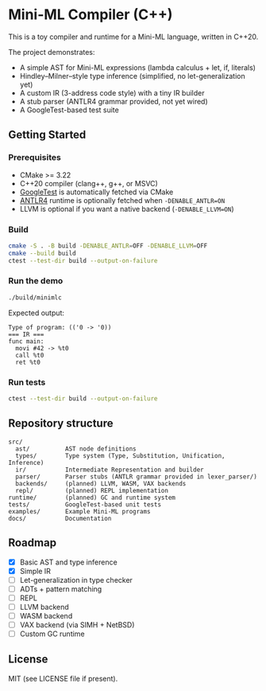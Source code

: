 # Mini-ML Compiler (C++)

This is a toy compiler and runtime for a Mini-ML language, written in C++20.

The project demonstrates:
- A simple AST for Mini-ML expressions (lambda calculus + let, if, literals)
- Hindley–Milner–style type inference (simplified, no let-generalization yet)
- A custom IR (3-address code style) with a tiny IR builder
- A stub parser (ANTLR4 grammar provided, not yet wired)
- A GoogleTest-based test suite

## Getting Started

### Prerequisites
- CMake >= 3.22
- C++20 compiler (clang++, g++, or MSVC)
- [GoogleTest](https://github.com/google/googletest) is automatically fetched via CMake
- [ANTLR4](https://github.com/antlr/antlr4) runtime is optionally fetched when `-DENABLE_ANTLR=ON`
- LLVM is optional if you want a native backend (`-DENABLE_LLVM=ON`)

### Build
```bash
cmake -S . -B build -DENABLE_ANTLR=OFF -DENABLE_LLVM=OFF
cmake --build build
ctest --test-dir build --output-on-failure
```

### Run the demo
```bash
./build/minimlc
```

Expected output:
```
Type of program: (('0 -> '0))
=== IR ===
func main:
  movi #42 -> %t0
  call %t0
  ret %t0
```

### Run tests
```bash
ctest --test-dir build --output-on-failure
```

## Repository structure
```
src/
  ast/          AST node definitions
  types/        Type system (Type, Substitution, Unification, Inference)
  ir/           Intermediate Representation and builder
  parser/       Parser stubs (ANTLR grammar provided in lexer_parser/)
  backends/     (planned) LLVM, WASM, VAX backends
  repl/         (planned) REPL implementation
runtime/        (planned) GC and runtime system
tests/          GoogleTest-based unit tests
examples/       Example Mini-ML programs
docs/           Documentation
```

## Roadmap
- [x] Basic AST and type inference
- [x] Simple IR
- [ ] Let-generalization in type checker
- [ ] ADTs + pattern matching
- [ ] REPL
- [ ] LLVM backend
- [ ] WASM backend
- [ ] VAX backend (via SIMH + NetBSD)
- [ ] Custom GC runtime

## License
MIT (see LICENSE file if present).
